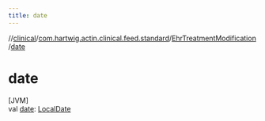 ```yaml
---
title: date
---
```

//[clinical](../../../index.html)/[com.hartwig.actin.clinical.feed.standard](../index.html)/[EhrTreatmentModification](index.html)/[date](date.html)



# date



[JVM]\
val [date](date.html): [LocalDate](https://docs.oracle.com/javase/8/docs/api/java/time/LocalDate.html)




